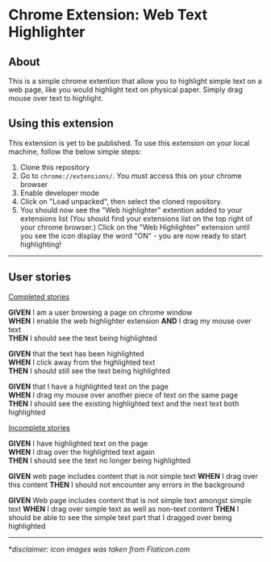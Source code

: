 # Chrome Extension: Web Text Highlighter
## About
This is a simple chrome extention that allow you to highlight simple text on a web page, like you would highlight text on physical paper. Simply drag mouse over text to highlight. 

## Using this extension
This extension is yet to be published. To use this extension on your local machine, follow the below simple steps:
1. Clone this repository
2. Go to `chrome://extensions/`. You must access this on your chrome browser
3. Enable developer mode
4. Click on "Load unpacked", then select the cloned repository.
5. You should now see the "Web highlighter" extention added to your extensions list (You should find your extensions list on the top right of your chrome browser.) Click on the "Web Highlighter" extension until you see the icon display the word "ON" - you are now ready to start highlighting!

---
## User stories
<u>Completed stories </u>


**GIVEN** I am a user browsing a page on chrome window\
**WHEN** I enable the web highlighter extension **AND** I drag my mouse over text\
**THEN** I should see the text being highlighted

**GIVEN** that the text has been highlighted\
**WHEN** I click away from the highlighted text\
**THEN** I should still see the text being highlighted

**GIVEN** that I have a highlighted text on the page\
**WHEN** I drag my mouse over another piece of text on the same page\
**THEN** I should see the existing highlighted text and the next text both highlighted

<u>Incomplete stories</u>

**GIVEN** I have highlighted text on the page\
**WHEN** I drag over the highlighted text again\
**THEN** I should see the text no longer being highlighted

**GIVEN** web page includes content that is not simple text
**WHEN** I drag over this content
**THEN** I should not encounter any errors in the background

**GIVEN** Web page includes content that is not simple text amongst simple text
**WHEN** I drag over simple text as well as non-text content
**THEN** I should be able to see the simple text part that I dragged over being highlighted




---

**disclaimer: icon images was taken from Flaticon.com*

